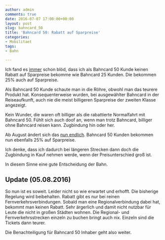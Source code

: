 ```yaml
---
author: admin
comments: true
date: 2016-07-07 17:00:00+00:00
layout: post
slug: bahncard_50
title: 'Bahncard 50: Rabatt auf Sparpreise'
categories:
- Mobilitaet
tags:
- Bahn

---
```


Ich fand es [immer](http://andydunkel.net/mobilitaet/umwelt/2016/04/08/bahncard_50_25_prozent_sparpreis.html) schon blöd, dass ich als Bahncard 50 Kunde keinen Rabatt auf Sparpreise bekomme wie Bahncard 25 Kunden. Die bekommen 25% auch auf Sparpreise.

Als Bahncard 50 Kunde schaute man in die Röhre, obwohl man das teurere Produkt hat. Konsequenterweise wurden, bei ausgewählter Bahncard in der Reiseaufkunft, auch nie die meist billigeren Sparpreise der zweiten Klasse angezeigt. 

Kein Wunder, die waren oft billiger als die rabattierte Normalfahrt mit Bahncard 50. Fühlt sich auch doof an, wenn man trotz Bahncard, billiger ohne Bahncard reisen kann. Zugbindung hin oder her.

Ab August ändert sich das [nun endlich](http://www.faz.net/aktuell/wirtschaft/bahn-erweitert-bahncard-rabatt-14325648.html). Bahncard 50 Kunden bekommen nun ebenfalls 25% auf Sparpreise. 

Ich denke, dass ich dadurch bei längeren Strecken dann doch die Zugbindung in Kauf nehmen werde, wenn der Preisunterschied groß ist.

In diesem Sinne eine gute Entscheidung der Bahn.

## Update (05.08.2016)

So nun ist es soweit. Leider nicht so wie erwartet und erhofft. Die bisherige Regelung wird beibehalten. Rabatt gibt es nur bei reinen Fernverkehrsverbindungen. Sobald man eine Regionalverbindung dabei hat, bekommt man keinen Rabatt. Sehr ärgerlich und damit nicht nutzbar für Leute die nicht in großen Städten wohnen. Die Regional- und Fernverkehrsstrecken einzeln zu buchen bringt auch nix. Einzeln sind die Tickets dann teurer. 

Die Benachteiligung für Bahncard 50 Inhaber geht also weiter.